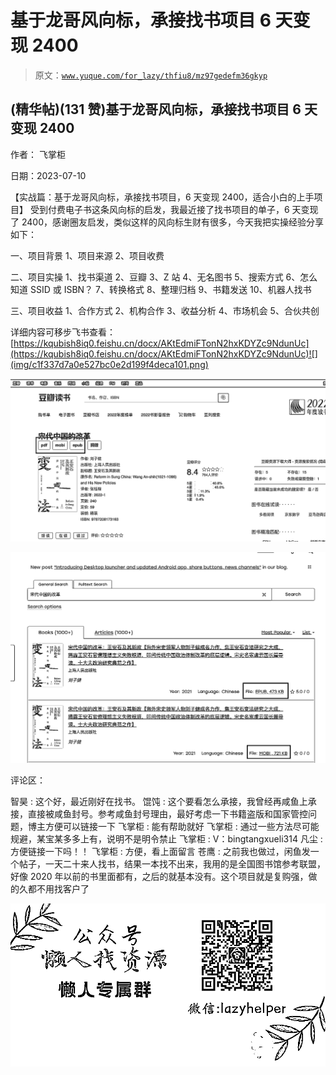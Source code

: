 # 基于龙哥风向标，承接找书项目 6 天变现 2400

> 原文：[`www.yuque.com/for_lazy/thfiu8/mz97gedefm36gkyp`](https://www.yuque.com/for_lazy/thfiu8/mz97gedefm36gkyp)



## (精华帖)(131 赞)基于龙哥风向标，承接找书项目 6 天变现 2400 

作者： 飞掌柜 

日期：2023-07-10 

【实战篇：基于龙哥风向标，承接找书项目，6 天变现 2400，适合小白的上手项目】 受到付费电子书这条风向标的启发，我最近接了找书项目的单子，6 天变现了 2400，感谢圈友启发，类似这样的风向标生财有很多，今天我把实操经验分享如下： 

一、项目背景 1、项目来源 2、项目收费 

二、项目实操 1、找书渠道 2、豆瓣 3、Z 站 4、无名图书 5、搜索方式 6、怎么知道 SSID 或 ISBN？ 7、转换格式 8、整理归档 9、书籍发送 10、机器人找书 

三、项目收益 1、合作方式 2、机构合作 3、收益分析 4、市场机会 5、合伙共创 

详细内容可移步飞书查看： [https://kqubish8iq0.feishu.cn/docx/AKtEdmiFTonN2hxKDYZc9NdunUc](https://kqubish8iq0.feishu.cn/docx/AKtEdmiFTonN2hxKDYZc9NdunUc)![](img/c1f337d7a0e527bc0e2d199f4deca101.png) 

![](img/bce6aec9f18046f6a0041f6323f87a11.png) 

![](img/eb921184a644ee7188db2bacf5295f88.png) 

评论区： 

智昊 : 这个好，最近刚好在找书。 馄饨 : 这个要看怎么承接，我曾经再咸鱼上承接，直接被咸鱼封号。参考咸鱼封号理由，最好考虑一下书籍盗版和国家管控问题，博主方便可以链接一下 飞掌柜 : 能有帮助就好 飞掌柜 : 通过一些方法尽可能规避，某宝某多多上有，说明不是明令禁止 飞掌柜 : V：bingtangxueli314 凡尘 : 方便链接一下吗！！ 飞掌柜 : 方便，看上面留言 苍鹰 : 之前我也做过，闲鱼发一个帖子，一天二十来人找书，结果一本找不出来，我用的是全国图书馆参考联盟，好像 2020 年以前的书里面都有，之后的就基本没有。这个项目就是复购强，做的久都不用找客户了 

![](img/894d30a529e7c37bcd3392323c99941c.png)  